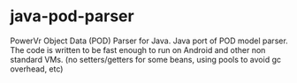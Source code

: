 java-pod-parser
===============

PowerVr Object Data (POD) Parser for Java.
Java port of POD model parser. The code is written to be fast enough to run on Android and other non standard VMs. (no setters/getters for some beans, using pools to avoid gc overhead, etc)
